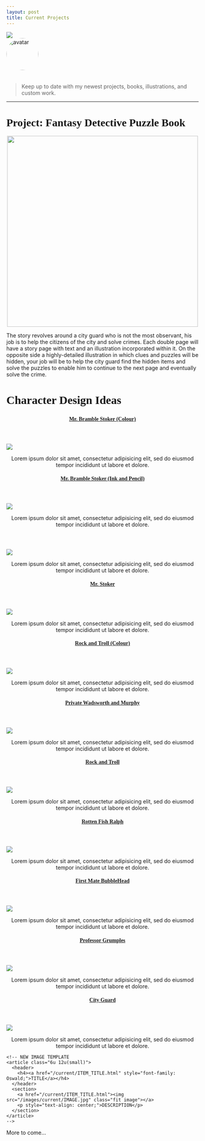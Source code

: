 ```yaml
---
layout: post
title: Current Projects
---
```


<img src="/images/custom/UnderConstruction.jpg" class="fit image">

<section>
  <img src="/images/avatar.jpg" alt="avatar" style="width: 6em; margin-bottom: 20px; border-radius: 200px;" />
  <blockquote>
    <p>Keep up to date with my newest projects, books, illustrations, and custom work.</p>
  </blockquote>
</section>

<hr>

<!-- PROJECT START -->
<h1 style="font-family: Pacifico;">Project: Fantasy Detective Puzzle Book</h1>

<center><img src="/images/OUaCLogo.jpg" class="image" width="500px"></center>

The story revolves around a city guard who is not the most observant, his job is to help the citizens of the city and solve crimes. Each double page will have a story page with text and an illustration incorporated within it. On the opposite side a highly-detailed illustration in which clues and puzzles will be hidden, your job will be to help the city guard find the hidden items and solve the puzzles to enable him to continue to the next page and eventually solve the crime.

<h2 style="font-family: Pacifico; font-size: 30px;">Character Design Ideas</h2>

<section>
  <div class="row">
    <article class="6u 12u(small)">
      <header>
        <h4><a href="/current/mr-bramble-stoker.html" style="font-family: Oswald;">Mr. Bramble Stoker (Colour)</a></h4>
      </header>
      <section>
        <a href="/current/mr-bramble-stoker.html"><img src="/images/current/MrStoker800X800.jpg" class="fit image"></a>
        <p style="text-align: center;">Lorem ipsum dolor sit amet, consectetur adipisicing elit, sed do eiusmod
        tempor incididunt ut labore et dolore.</p>
      </section>
    </article>
    <article class="6u 12u(small)">
      <header>
        <h4><a href="#" style="font-family: Oswald;">Mr. Bramble Stoker (Ink and Pencil)</a></h4>
      </header>
      <section>
        <a href="#"><img src="/images/current/MrStokerInk800x800.jpg" class="fit image"></a>
        <p style="text-align: center;">Lorem ipsum dolor sit amet, consectetur adipisicing elit, sed do eiusmod
        tempor incididunt ut labore et dolore.</p>
      </section>
    </article>
    <article class="6u 12u(small)">
      <header>
        <h4><a href="#" style="font-family: Oswald;"Brains, Wolfgang and Warburton Wyrm (Colour)</a></h4>
      </header>
      <section>
        <a href="#"><img src="/images/current/BrainsWolfgang800x800.jpg" class="fit image"></a>
        <p style="text-align: center;">Lorem ipsum dolor sit amet, consectetur adipisicing elit, sed do eiusmod
        tempor incididunt ut labore et dolore.</p>
      </section>
    </article>
    <article class="6u 12u(small)">
      <header>
        <h4><a href="#" style="font-family: Oswald;">Mr. Stoker</a></h4>
      </header>
      <section>
        <a href="#"><img src="/images/current/template-800x800.jpg" class="fit image"></a>
        <p style="text-align: center;">Lorem ipsum dolor sit amet, consectetur adipisicing elit, sed do eiusmod
        tempor incididunt ut labore et dolore.</p>
      </section>
    </article>
    <article class="6u 12u(small)">
      <header>
        <h4><a href="#" style="font-family: Oswald;">Rock and Troll (Colour)</a></h4>
      </header>
      <section>
        <a href="#"><img src="/images/current/RockandTroll800x800.jpg" class="fit image"></a>
        <p style="text-align: center;">Lorem ipsum dolor sit amet, consectetur adipisicing elit, sed do eiusmod
        tempor incididunt ut labore et dolore.</p>
      </section>
    </article>
    <article class="6u 12u(small)">
      <header>
        <h4><a href="#" style="font-family: Oswald;">Private Wadsworth and Murphy</a></h4>
      </header>
      <section>
        <a href="#"><img src="/images/current/template-800x800.jpg" class="fit image"></a>
        <p style="text-align: center;">Lorem ipsum dolor sit amet, consectetur adipisicing elit, sed do eiusmod tempor incididunt ut labore et dolore.</p>
      </section>
    </article>
    <article class="6u 12u(small)">
      <header>
        <h4><a href="#" style="font-family: Oswald;">Rock and Troll</a></h4>
      </header>
      <section>
        <a href="#"><img src="/images/current/template-800x800.jpg" class="fit image"></a>
        <p style="text-align: center;">Lorem ipsum dolor sit amet, consectetur adipisicing elit, sed do eiusmod tempor incididunt ut labore et dolore.</p>
      </section>
    </article>
    <article class="6u 12u(small)">
      <header>
        <h4><a href="#" style="font-family: Oswald;">Rotten Fish Ralph</a></h4>
      </header>
      <section>
        <a href="#"><img src="/images/current/template-800x800.jpg" class="fit image"></a>
        <p style="text-align: center;">Lorem ipsum dolor sit amet, consectetur adipisicing elit, sed do eiusmod tempor incididunt ut labore et dolore.</p>
      </section>
    </article>
    <article class="6u 12u(small)">
      <header>
        <h4><a href="#" style="font-family: Oswald;">First Mate BubbleHead</a></h4>
      </header>
      <section>
        <a href="#"><img src="/images/current/template-800x800.jpg" class="fit image"></a>
        <p style="text-align: center;">Lorem ipsum dolor sit amet, consectetur adipisicing elit, sed do eiusmod tempor incididunt ut labore et dolore.</p>
      </section>
    </article>
    <article class="6u 12u(small)">
      <header>
        <h4><a href="#" style="font-family: Oswald;">Professor Grumples</a></h4>
      </header>
      <section>
        <a href="#"><img src="/images/current/template-800x800.jpg" class="fit image"></a>
        <p style="text-align: center;">Lorem ipsum dolor sit amet, consectetur adipisicing elit, sed do eiusmod tempor incididunt ut labore et dolore.</p>
      </section>
    </article>
    <article class="6u 12u(small)">
      <header>
        <h4><a href="#" style="font-family: Oswald;">City Guard</a></h4>
      </header>
      <section>
        <a href="#"><img src="/images/current/template-800x800.jpg" class="fit image"></a>
        <p style="text-align: center;">Lorem ipsum dolor sit amet, consectetur adipisicing elit, sed do eiusmod tempor incididunt ut labore et dolore.</p>
      </section>
    </article>

    <!-- NEW IMAGE TEMPLATE
    <article class="6u 12u(small)">
      <header>
        <h4><a href="/current/ITEM_TITLE.html" style="font-family: Oswald;">TITLE</a></h4>
      </header>
      <section>
        <a href="/current/ITEM_TITLE.html"><img src="/images/current/IMAGE.jpg" class="fit image"></a>
        <p style="text-align: center;">DESCRIPTION</p>
      </section>
    </article>
    -->
  </div>
</section>

<!-- PROJECT END -->

More to come...
